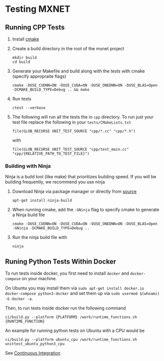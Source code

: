 <!--
  ~ Licensed to the Apache Software Foundation (ASF) under one
  ~ or more contributor license agreements.  See the NOTICE file
  ~ distributed with this work for additional information
  ~ regarding copyright ownership.  The ASF licenses this file
  ~ to you under the Apache License, Version 2.0 (the
  ~ "License"); you may not use this file except in compliance
  ~ with the License.  You may obtain a copy of the License at
  ~
  ~   http://www.apache.org/licenses/LICENSE-2.0
  ~
  ~ Unless required by applicable law or agreed to in writing,
  ~ software distributed under the License is distributed on an
  ~ "AS IS" BASIS, WITHOUT WARRANTIES OR CONDITIONS OF ANY
  ~ KIND, either express or implied.  See the License for the
  ~ specific language governing permissions and limitations
  ~ under the License.
  ~
-->

# Testing MXNET

## Running CPP Tests

1. Install [cmake](https://cmake.org/install/)
1. Create a build directory in the root of the mxnet project
    ```
    mkdir build
    cd build
    ```
1. Generate your Makefile and build along with the tests with cmake (specify appropraite flags)
    ```
    cmake -DUSE_CUDNN=ON -DUSE_CUDA=ON -DUSE_ONEDNN=ON -DUSE_BLAS=Open -DCMAKE_BUILD_TYPE=Debug .. && make
    ```
1.  Run tests
    ```
    ctest --verbose
    ```

1. The following will run all the tests the in `cpp` directory. To run just your test file replace the following in your `tests/CMakeLists.txt`
    ```
    file(GLOB_RECURSE UNIT_TEST_SOURCE "cpp/*.cc" "cpp/*.h")
    ```
    with
    ```
    file(GLOB_RECURSE UNIT_TEST_SOURCE "cpp/test_main.cc" "cpp/{RELATIVE_PATH_TO_TEST_FILE}")
    ```

### Building with Ninja

Ninja is a build tool (like make) that prioritizes building speed. If you will be building frequently, we recommend you use ninja

1. Download Ninja via package manager or directly from [source](https://github.com/ninja-build/ninja)
    ```
    apt-get install ninja-build
    ```
1. When running cmake, add the `-GNinja` flag to specify cmake to generate a Ninja build file
    ```
    cmake -DUSE_CUDNN=ON -DUSE_CUDA=ON -DUSE_ONEDNN=ON -DUSE_BLAS=Open -GNinja -DCMAKE_BUILD_TYPE=Debug ..
    ```
1. Run the ninja build file with
    ```
    ninja
    ```
    
## Runing Python Tests Within Docker

To run tests inside docker, you first need to install `docker` and `docker-compose` on your machine.

On Ubuntu you may install them via `sudo apt-get install docker.io docker-compose python3-docker`
and set them up via `sudo usermod $(whoami) -G docker -a`.

Then, to run tests inside docker run the following command

```
ci/build.py --platform {PLATFORM} /work/runtime_functions.sh {RUNTIME_FUNCTION}
```

An example for running python tests on Ubuntu with a CPU would be

```
ci/build.py --platform ubuntu_cpu /work/runtime_functions.sh unittest_ubuntu_python3_cpu
```

See [Continuous Integration](../ci/README.md)
